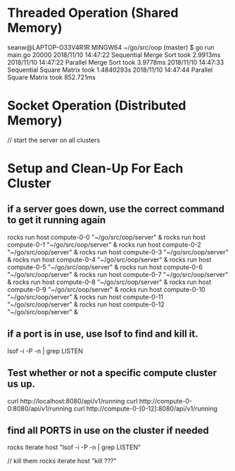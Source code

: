# Threaded Operation (Shared Memory)

seanw@LAPTOP-O33V4R1R MINGW64 ~/go/src/oop (master)
$ go run main.go 20000
2018/11/10 14:47:22 Sequential Merge Sort took 2.9913ms
2018/11/10 14:47:22 Parallel Merge Sort took 3.9778ms
2018/11/10 14:47:33 Sequential Square Matrix took 1.4840293s
2018/11/10 14:47:44 Parallel Square Matrix took 852.721ms

# Socket Operation (Distributed Memory)

// start the server on all clusters

# Setup and Clean-Up For Each Cluster

## if a server goes down, use the correct command to get it running again
rocks run host compute-0-0 "~/go/src/oop/server" &
rocks run host compute-0-1 "~/go/src/oop/server" &
rocks run host compute-0-2 "~/go/src/oop/server" &
rocks run host compute-0-3 "~/go/src/oop/server" &
rocks run host compute-0-4 "~/go/src/oop/server" &
rocks run host compute-0-5 "~/go/src/oop/server" &
rocks run host compute-0-6 "~/go/src/oop/server" &
rocks run host compute-0-7 "~/go/src/oop/server" &
rocks run host compute-0-8 "~/go/src/oop/server" &
rocks run host compute-0-9 "~/go/src/oop/server" &
rocks run host compute-0-10 "~/go/src/oop/server" &
rocks run host compute-0-11 "~/go/src/oop/server" &
rocks run host compute-0-12 "~/go/src/oop/server" &

## if a port is in use, use lsof to find and kill it.
lsof -i -P -n | grep LISTEN

## Test whether or not a specific compute cluster us up.
curl http://localhost:8080/api/v1/running
curl http://compute-0-0:8080/api/v1/running
curl http://compute-0-[0-12]:8080/api/v1/running

## find all PORTS in use on the cluster if needed
rocks iterate host "lsof -i -P -n | grep LISTEN"

// kill them
rocks iterate host "kill ???"